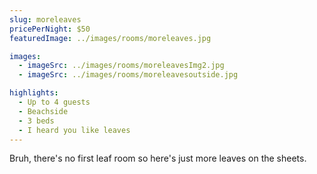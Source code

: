 ```yaml
---
slug: moreleaves
pricePerNight: $50
featuredImage: ../images/rooms/moreleaves.jpg

images:
  - imageSrc: ../images/rooms/moreleavesImg2.jpg
  - imageSrc: ../images/rooms/moreleavesoutside.jpg

highlights:
  - Up to 4 guests
  - Beachside
  - 3 beds
  - I heard you like leaves
---
```


Bruh, there's no first leaf room so here's just more leaves on the sheets.
